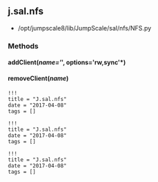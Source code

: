 <!-- toc -->
## j.sal.nfs

- /opt/jumpscale8/lib/JumpScale/sal/nfs/NFS.py

### Methods

#### addClient(*name='*', options='rw,sync'*) 

#### removeClient(*name*) 


```
!!!
title = "J.sal.nfs"
date = "2017-04-08"
tags = []
```

```
!!!
title = "J.sal.nfs"
date = "2017-04-08"
tags = []
```

```
!!!
title = "J.sal.nfs"
date = "2017-04-08"
tags = []
```
